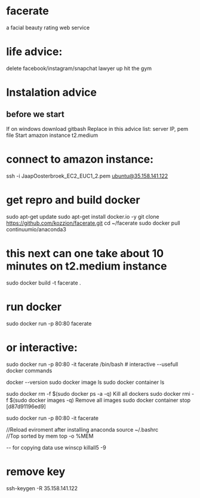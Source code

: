 # facerate
a facial beauty rating web service

# life advice:
delete facebook/instagram/snapchat
lawyer up
hit the gym

# Instalation advice
## before we start
If on windows download gitbash
Replace in this advice list: server IP, pem file
Start amazon instance t2.medium
# connect to amazon instance:
ssh -i JaapOosterbroek_EC2_EUC1_2.pem ubuntu@35.158.141.122

# get repro and build docker
sudo apt-get update
sudo apt-get install docker.io -y
git clone https://github.com/kozzion/facerate.git
cd ~/facerate
sudo docker pull continuumio/anaconda3
# this next can one take about 10 minutes on t2.medium instance
sudo docker build -t facerate .

# run docker
sudo docker run -p 80:80 facerate
# or interactive:
sudo docker run -p 80:80 -it facerate /bin/bash # interactive
--usefull docker commands



docker --version
sudo docker image ls
sudo docker container ls

sudo docker rm -f $(sudo docker ps -a -q)  Kill all dockers
sudo docker rmi -f $(sudo docker images -q) Remove all images
sudo docker container stop [d87d91196ed9]

sudo docker run -p 80:80 -it facerate

//Reload eviroment after installing anaconda
source ~/.bashrc  
//Top sorted by mem
top -o %MEM


-- for copying data
use winscp
killall5 -9

# remove key
ssh-keygen -R 35.158.141.122
